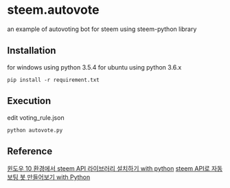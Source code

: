 # steem.autovote

an example of autovoting bot for steem using steem-python library

## Installation

for windows using python 3.5.4
for ubuntu using python 3.6.x

`pip install -r requirement.txt`

## Execution

edit voting_rule.json

`python autovote.py`

## Reference

[윈도우 10 환경에서 steem API 라이브러리 설치하기 with python](https://steemit.com/kr-dev/@tmkor/10-steem-api-with-python)
[steem API로 자동 보팅 봇 만들어보기 with Python](https://steemit.com/kr-dev/@tmkor/steem-api-with-python)